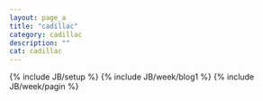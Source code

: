 ```yaml
---
layout: page_a
title: "cadillac"
category: cadillac
description: ""
cat: cadillac
---
```

{% include JB/setup %}
{% include JB/week/blog1 %}
{% include JB/week/pagin %}